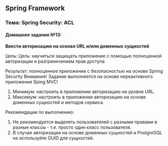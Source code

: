 ## Spring Framework
### Тема: Spring Security: ACL 
#### Домашнее задание №13:
**Ввести авторизацию на основе URL и/или доменных сущностей**

Цель: Цель: научиться защищать приложение с помощью полноценной авторизации и разграничением прав доступа 

Результат: полноценное приложение с безопасностью на основе Spring Security
Внимание! Задание выполняется на основе нереактивного приложения Sping MVC!

1. Минимум: настроить в приложении авторизацию на уровне URL.
2. Максимум: настроить в приложении авторизацию на основе доменных сущностей и методов сервиса.

Рекомендации по выполнению:
1. Не рекомендуется выделять пользователей с разными правами в разные классы - т.е. просто один класс пользователя.
2. В случае авторизации на основе доменных сущностей и PostgreSQL не используйте GUID для сущностей.